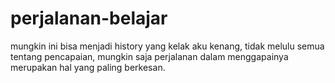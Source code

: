 # perjalanan-belajar
mungkin ini bisa menjadi history yang kelak aku kenang, tidak melulu semua tentang pencapaian, mungkin saja perjalanan dalam menggapainya merupakan hal yang paling berkesan.
